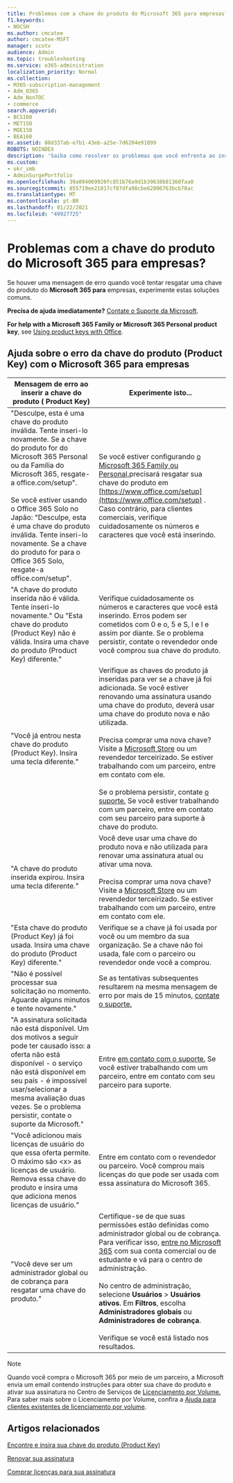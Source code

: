 ```yaml
---
title: Problemas com a chave do produto do Microsoft 365 para empresas?
f1.keywords:
- NOCSH
ms.author: cmcatee
author: cmcatee-MSFT
manager: scotv
audience: Admin
ms.topic: troubleshooting
ms.service: o365-administration
localization_priority: Normal
ms.collection:
- M365-subscription-management
- Adm_O365
- Adm_NonTOC
- commerce
search.appverid:
- BCS160
- MET150
- MOE150
- BEA160
ms.assetid: 88d337ab-e7b1-43eb-a25e-7d6204e91099
ROBOTS: NOINDEX
description: 'Saiba como resolver os problemas que você enfrenta ao inserir sua chave do produto (Product Key) do Microsoft 365 para empresas. '
ms.custom:
- okr_smb
- AdminSurgePortfolio
ms.openlocfilehash: 39a094069920fc851b76a9d1b39638b81360faa0
ms.sourcegitcommit: 855719ee21017cf87dfa98cbe62806763bcb78ac
ms.translationtype: MT
ms.contentlocale: pt-BR
ms.lasthandoff: 01/22/2021
ms.locfileid: "49927725"
---
```

# <a name="problems-with-your-microsoft-365-for-business-product-key"></a>Problemas com a chave do produto do Microsoft 365 para empresas?

Se houver uma mensagem de erro quando você tentar resgatar uma chave do produto do **Microsoft 365 para** empresas, experimente estas soluções comuns. 
  
 **Precisa de ajuda imediatamente?** [Contate o Suporte da Microsoft](../admin/contact-support-for-business-products.md). 
  
 **For help with a Microsoft 365 Family or Microsoft 365 Personal product key**, see [Using product keys with Office](https://support.microsoft.com/office/12a5763a-d45c-4685-8c95-a44500213759.aspx).
  
## <a name="product-key-error-help-with-microsoft-365-for-business"></a>Ajuda sobre o erro da chave do produto (Product Key) com o Microsoft 365 para empresas

| Mensagem de erro ao inserir a chave do produto ( Product Key) | Experimente isto... |
|--------------------------------------------------------------------------------------------------------------------------------------------------------------------------------------------------------------------------------------------------------------------------------------------------------------------------------------------------------|----------------------------------------------------------------------------------------------------------------------------------------------------------------------------------------------------------------------------------------------------------------------------------------------------------------------------------------------------------------------------------------------------------------------------------------------------------------------------|
| "Desculpe, esta é uma chave do produto inválida. Tente inseri-lo novamente. Se a chave do produto for do Microsoft 365 Personal ou da Família do Microsoft 365, resgate-a office.com/setup". <br/><br/>Se você estiver usando o Office 365 Solo no Japão: "Desculpe, esta é uma chave do produto inválida. Tente inseri-lo novamente. Se a chave do produto for para o Office 365 Solo, resgate-a office.com/setup". | Se você estiver configurando [o Microsoft 365 Family ou Personal,](https://support.microsoft.com/office/28cbc8cf-1332-4f04-9123-9b660abb629e.aspx)precisará resgatar sua chave do produto em [https://www.office.com/setup](https://www.office.com/setup) . Caso contrário, para clientes comerciais, verifique cuidadosamente os números e caracteres que você está inserindo. |
| "A chave do produto inserida não é válida. Tente inseri-lo novamente." Ou "Esta chave do produto (Product Key) não é válida. Insira uma chave do produto (Product Key) diferente." | Verifique cuidadosamente os números e caracteres que você está inserindo. Erros podem ser cometidos com 0 e o, 5 e S, l e I e assim por diante. Se o problema persistir, contate o revendedor onde você comprou sua chave do produto. |
| "Você já entrou nesta chave do produto (Product Key). Insira uma tecla diferente." | Verifique as chaves do produto já inseridas para ver se a chave já foi adicionada. Se você estiver renovando uma assinatura usando uma chave do produto, deverá usar uma chave do produto nova e não utilizada.  <br/><br/>Precisa comprar uma nova chave? Visite a [Microsoft Store](https://go.microsoft.com/fwlink/p/?LinkId=529160) ou um revendedor terceirizado. Se estiver trabalhando com um parceiro, entre em contato com ele.  <br/><br/>Se o problema persistir, contate [o suporte.](../admin/contact-support-for-business-products.md) Se você estiver trabalhando com um parceiro, entre em contato com seu parceiro para suporte à chave do produto. |
| "A chave do produto inserida expirou. Insira uma tecla diferente." | Você deve usar uma chave do produto nova e não utilizada para renovar uma assinatura atual ou ativar uma nova.<br/><br/>Precisa comprar uma nova chave? Visite a [Microsoft Store](https://go.microsoft.com/fwlink/p/?LinkId=529160) ou um revendedor terceirizado. Se estiver trabalhando com um parceiro, entre em contato com ele.   |
| "Esta chave do produto (Product Key) já foi usada. Insira uma chave do produto (Product Key) diferente." | Verifique se a chave já foi usada por você ou um membro da sua organização. Se a chave não foi usada, fale com o parceiro ou revendedor onde você a comprou. |
| "Não é possível processar sua solicitação no momento. Aguarde alguns minutos e tente novamente." | Se as tentativas subsequentes resultarem na mesma mensagem de erro por mais de 15 minutos, [contate o suporte.](../admin/contact-support-for-business-products.md) |
| "A assinatura solicitada não está disponível. Um dos motivos a seguir pode ter causado isso: a oferta não está disponível - o serviço não está disponível em seu país - é impossível usar/selecionar a mesma avaliação duas vezes. Se o problema persistir, contate o suporte da Microsoft." | Entre [em contato com o suporte.](../admin/contact-support-for-business-products.md) Se você estiver trabalhando com um parceiro, entre em contato com seu parceiro para suporte. |
| "Você adicionou mais licenças de usuário do que essa oferta permite. O máximo são \<x\> as licenças de usuário. Remova essa chave do produto e insira uma que adiciona menos licenças de usuário." | Entre em contato com o revendedor ou parceiro. Você comprou mais licenças do que pode ser usada com essa assinatura do Microsoft 365. |
| "Você deve ser um administrador global ou de cobrança para resgatar uma chave do produto." | Certifique-se de que suas permissões estão definidas como administrador global ou de cobrança. Para verificar isso,  [entre no Microsoft 365](https://support.microsoft.com/office/e9eb7d51-5430-4929-91ab-6157c5a050b4) com sua conta comercial ou de estudante e vá para o centro de administração. <br/><br/>No centro de administração, selecione **Usuários** \> **Usuários ativos**. Em **Filtros**, escolha **Administradores globais** ou **Administradores de cobrança**.  <br/><br/>Verifique se você está listado nos resultados. |
   
> [!NOTE]
> Quando você compra o Microsoft 365 por meio de um parceiro, a Microsoft envia um email contendo instruções para obter sua chave do produto e ativar sua assinatura no Centro de Serviços de [Licenciamento por Volume.](https://go.microsoft.com/fwlink/p/?LinkID=282016) Para saber mais sobre o Licenciamento por Volume, confira a [Ajuda para clientes existentes de licenciamento por volume](https://go.microsoft.com/fwlink/p/?LinkId=534992). 
  
## <a name="related-articles"></a>Artigos relacionados

[Encontre e insira sua chave do produto (Product Key)](enter-your-product-key.md)
  
[Renovar sua assinatura](subscriptions/renew-your-subscription.md)
  
[Comprar licenças para sua assinatura](licenses/buy-licenses.md)
